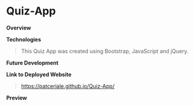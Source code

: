 # Quiz-App

**Overview**

>

**Technologies**

> This Quiz App was created using Bootstrap, JavaScript and jQuery.

**Future Development**

>

**Link to Deployed Website**

> https://patceriale.github.io/Quiz-App/

**Preview**

>
